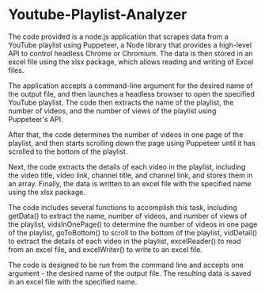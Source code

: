 # Youtube-Playlist-Analyzer

The code provided is a node.js application that scrapes data from a YouTube playlist using Puppeteer, a Node library that provides a high-level API to control headless Chrome or Chromium. The data is then stored in an excel file using the xlsx package, which allows reading and writing of Excel files.

The application accepts a command-line argument for the desired name of the output file, and then launches a headless browser to open the specified YouTube playlist. The code then extracts the name of the playlist, the number of videos, and the number of views of the playlist using Puppeteer's API.

After that, the code determines the number of videos in one page of the playlist, and then starts scrolling down the page using Puppeteer until it has scrolled to the bottom of the playlist.

Next, the code extracts the details of each video in the playlist, including the video title, video link, channel title, and channel link, and stores them in an array. Finally, the data is written to an excel file with the specified name using the xlsx package.

The code includes several functions to accomplish this task, including getData() to extract the name, number of videos, and number of views of the playlist, vidsInOnePage() to determine the number of videos in one page of the playlist, goToBottom() to scroll to the bottom of the playlist, vidDetail() to extract the details of each video in the playlist, excelReader() to read from an excel file, and excelWriter() to write to an excel file.

The code is designed to be run from the command line and accepts one argument - the desired name of the output file. The resulting data is saved in an excel file with the specified name.
